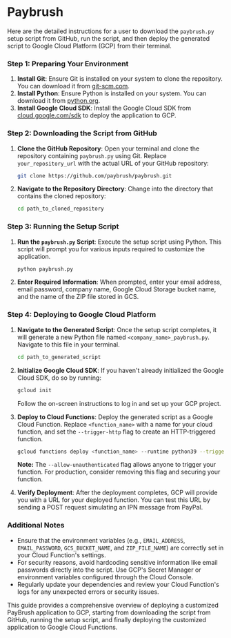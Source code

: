 # Paybrush

Here are the detailed instructions for a user to download the `paybrush.py` setup script from GitHub, run the script, and then deploy the generated script to Google Cloud Platform (GCP) from their terminal.

### Step 1: Preparing Your Environment

1. **Install Git**: Ensure Git is installed on your system to clone the repository. You can download it from [git-scm.com](https://git-scm.com/).
2. **Install Python**: Ensure Python is installed on your system. You can download it from [python.org](https://www.python.org/).
3. **Install Google Cloud SDK**: Install the Google Cloud SDK from [cloud.google.com/sdk](https://cloud.google.com/sdk) to deploy the application to GCP.

### Step 2: Downloading the Script from GitHub

1. **Clone the GitHub Repository**: Open your terminal and clone the repository containing `paybrush.py` using Git. Replace `your_repository_url` with the actual URL of your GitHub repository:
   ```bash
   git clone https://github.com/paybrush/paybrush.git
   ```
2. **Navigate to the Repository Directory**: Change into the directory that contains the cloned repository:
   ```bash
   cd path_to_cloned_repository
   ```

### Step 3: Running the Setup Script

1. **Run the `paybrush.py` Script**: Execute the setup script using Python. This script will prompt you for various inputs required to customize the application.
   ```bash
   python paybrush.py
   ```
2. **Enter Required Information**: When prompted, enter your email address, email password, company name, Google Cloud Storage bucket name, and the name of the ZIP file stored in GCS.

### Step 4: Deploying to Google Cloud Platform

1. **Navigate to the Generated Script**: Once the setup script completes, it will generate a new Python file named `<company_name>_paybrush.py`. Navigate to this file in your terminal.
   ```bash
   cd path_to_generated_script
   ```

2. **Initialize Google Cloud SDK**: If you haven't already initialized the Google Cloud SDK, do so by running:
   ```bash
   gcloud init
   ```
   Follow the on-screen instructions to log in and set up your GCP project.

3. **Deploy to Cloud Functions**: Deploy the generated script as a Google Cloud Function. Replace `<function_name>` with a name for your cloud function, and set the `--trigger-http` flag to create an HTTP-triggered function.
   ```bash
   gcloud functions deploy <function_name> --runtime python39 --trigger-http --allow-unauthenticated --entry-point main --source .
   ```
   **Note:** The `--allow-unauthenticated` flag allows anyone to trigger your function. For production, consider removing this flag and securing your function.

4. **Verify Deployment**: After the deployment completes, GCP will provide you with a URL for your deployed function. You can test this URL by sending a POST request simulating an IPN message from PayPal.

### Additional Notes

- Ensure that the environment variables (e.g., `EMAIL_ADDRESS`, `EMAIL_PASSWORD`, `GCS_BUCKET_NAME`, and `ZIP_FILE_NAME`) are correctly set in your Cloud Function's settings.
- For security reasons, avoid hardcoding sensitive information like email passwords directly into the script. Use GCP's Secret Manager or environment variables configured through the Cloud Console.
- Regularly update your dependencies and review your Cloud Function's logs for any unexpected errors or security issues.

This guide provides a comprehensive overview of deploying a customized PayBrush application to GCP, starting from downloading the script from GitHub, running the setup script, and finally deploying the customized application to Google Cloud Functions.
